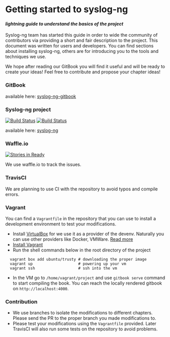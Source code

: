 # Getting started to syslog-ng
#### *lightning guide to understand the basics of the project*

Syslog-ng team has started this guide in order to wide the community of
contributors via providing a short and fair description to the project.
This document was written for users and developers. You can find sections
about installing syslog-ng, others are for introducing you to the tools 
and techniques we use.

We hope after reading our GitBook you will find it useful and will be ready
to create your ideas!
Feel free to contribute and propose your chapter ideas!

### GitBook

available here: [syslog-ng-gitbook](https://www.gitbook.com/book/syslog-ng/getting-started/details)

### Syslog-ng project
[![Build Status](https://travis-ci.org/balabit/syslog-ng.svg?branch=master)](https://travis-ci.org/balabit/syslog-ng)
[![Build Status](https://drone.io/github.com/balabit/syslog-ng/status.png)](https://drone.io/github.com/balabit/syslog-ng/latest)

available here: [syslog-ng](https://github.com/balabit/syslog-ng)

### Waffle.io
[![Stories in Ready](https://badge.waffle.io/balabit/syslog-ng-gitbook.svg?label=ready&title=Ready)](http://waffle.io/balabit/syslog-ng-gitbook)

We use waffle.io to track the issues.

### TravisCI

We are planning to use CI with the repository to avoid typos and compile errors.

### Vagrant

You can find a `Vagrantfile` in the repository that you can use to install a development environment to test
your modifications. 

* Install [VirtualBox](https://www.vagrantup.com/downloads.html) for we use it as a provider of the devenv.
Naturally you can use other providers like Docker, VMWare. [Read more](http://docs.vagrantup.com/v2/providers/)
* [Install Vagrant](https://www.vagrantup.com/downloads.html)
* Run the shell commands below in the root directory of the project
```shell
  vagrant box add ubuntu/trusty # downloading the proper image
  vagrant up                    # powering up your vm
  vagrant ssh                   # ssh into the vm
```
* In the VM go to `/home/vagrant/project` and use `gitbook serve` command to start compiling 
the book. You can reach the locally rendered gitbook on `http://localhost:4000`.

### Contribution
* We use branches to isolate the modifications to different chapters. Please send the PR
to the proper branch you made modifications to.
* Please test your modifications using the `Vagrantfile` provided. Later TravisCI will also run
some tests on the repository to avoid problems.


